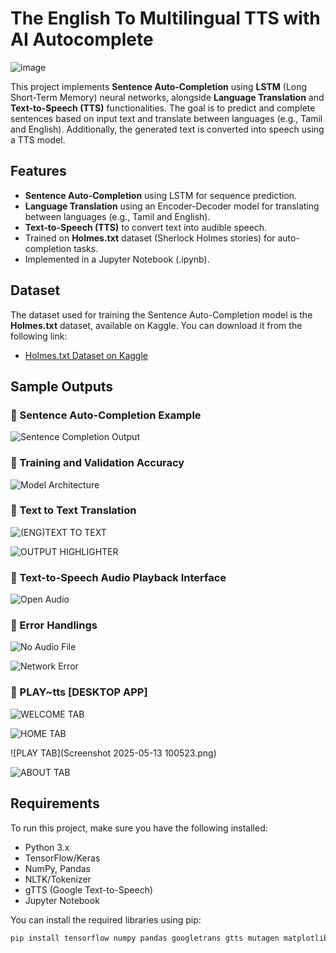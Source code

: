 # The English To Multilingual TTS with AI Autocomplete
![image](https://github.com/user-attachments/assets/cb624acf-83e5-4050-b490-4a4d74f88b6d)


This project implements **Sentence Auto-Completion** using **LSTM** (Long Short-Term Memory) neural networks, alongside **Language Translation** and **Text-to-Speech (TTS)** functionalities. The goal is to predict and complete sentences based on input text and translate between languages (e.g., Tamil and English). Additionally, the generated text is converted into speech using a TTS model.

## Features

- **Sentence Auto-Completion** using LSTM for sequence prediction.
- **Language Translation** using an Encoder-Decoder model for translating between languages (e.g., Tamil and English).
- **Text-to-Speech (TTS)** to convert text into audible speech.
- Trained on **Holmes.txt** dataset (Sherlock Holmes stories) for auto-completion tasks.
- Implemented in a Jupyter Notebook (.ipynb).

## Dataset

The dataset used for training the Sentence Auto-Completion model is the **Holmes.txt** dataset, available on Kaggle. You can download it from the following link:

- [Holmes.txt Dataset on Kaggle](https://www.kaggle.com/datasets/arthurtok/holmes-text)

## Sample Outputs

### 🔸 Sentence Auto-Completion Example
![Sentence Completion Output](https://github.com/Kaviya152/SAC-TTS/blob/main/Screenshot%202025-05-13%20094058.png)


### 🔸 Training  and Validation Accuracy 
![Model Architecture](https://github.com/Kaviya152/SAC-TTS/blob/main/Screenshot%202025-05-13%20083217.png)

### 🔸 Text to Text Translation 
![(ENG)TEXT TO TEXT](https://github.com/Kaviya152/SAC-TTS/blob/main/Screenshot%202025-05-13%20100428.png)

![OUTPUT HIGHLIGHTER](https://github.com/Kaviya152/SAC-TTS/blob/main/Screenshot%202025-05-13%20100505.png)


### 🔸 Text-to-Speech Audio Playback Interface
![Open Audio](https://github.com/Kaviya152/SAC-TTS/blob/main/Screenshot%202025-05-13%20100523.png)


### 🔸 Error Handlings
![No Audio File](https://github.com/Kaviya152/SAC-TTS/blob/main/Screenshot%202025-05-13%20094018.png)

![Network Error](https://github.com/Kaviya152/SAC-TTS/blob/main/Screenshot%202025-05-13%20094644.png)


### 🔸 PLAY~tts [DESKTOP APP]
![WELCOME TAB](https://github.com/Kaviya152/SAC-TTS/blob/main/Screenshot%202025-05-13%20093948.png)

![HOME TAB](https://github.com/Kaviya152/SAC-TTS/blob/main/Screenshot%202025-05-13%20093935.png)

![PLAY TAB](Screenshot 2025-05-13 100523.png)

![ABOUT TAB](https://github.com/Kaviya152/SAC-TTS/blob/main/Screenshot%202025-05-13%20094002.png)


## Requirements

To run this project, make sure you have the following installed:

- Python 3.x
- TensorFlow/Keras
- NumPy, Pandas
- NLTK/Tokenizer
- gTTS (Google Text-to-Speech)
- Jupyter Notebook

You can install the required libraries using pip:

```bash
pip install tensorflow numpy pandas googletrans gtts mutagen matplotlib pydub pygame simpleaudio socket 
